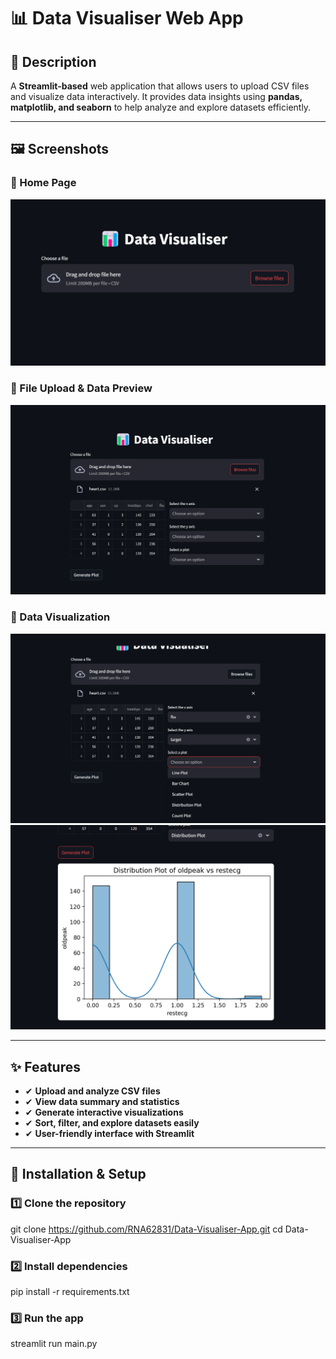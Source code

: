 # 📊 Data Visualiser Web App

## 📝 Description
A **Streamlit-based** web application that allows users to upload CSV files and visualize data interactively. It provides data insights using **pandas, matplotlib, and seaborn** to help analyze and explore datasets efficiently.

---

## 🖼 Screenshots
### 📌 Home Page
![Home Page](screenshots/home%20page.png)

### 📌 File Upload & Data Preview
![File Upload](screenshots/file%20uploaded.png)

### 📌 Data Visualization
![Data Visualization](screenshots/choosing%20graph.png)
![Data Visualization](screenshots/generated%20graph.png)

---

## ✨ Features
- ✔ **Upload and analyze CSV files**
- ✔ **View data summary and statistics**
- ✔ **Generate interactive visualizations**
- ✔ **Sort, filter, and explore datasets easily**
- ✔ **User-friendly interface with Streamlit**

---

## 🚀 Installation & Setup

### **1️⃣ Clone the repository**

git clone https://github.com/RNA62831/Data-Visualiser-App.git
cd Data-Visualiser-App

### **2️⃣ Install dependencies**
pip install -r requirements.txt

### **3️⃣ Run the app**
streamlit run main.py

